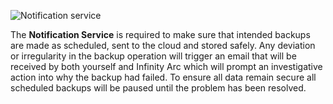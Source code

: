 ![Notification service](https://hybrid-cloud-design.now.sh/public/png/notification-service.png)

The **Notification Service** is required to make sure that intended backups are made as scheduled, sent to the cloud and stored safely. Any deviation or irregularity in the backup operation will trigger an email that will be received by both yourself and Infinity Arc which will prompt an investigative action into why the backup had failed. To ensure all data remain secure all scheduled backups will be paused until the problem has been resolved.
